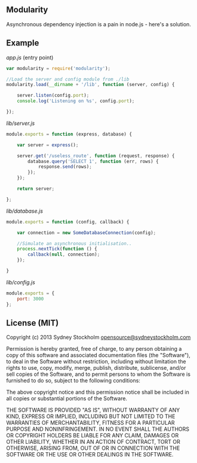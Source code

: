 ## Modularity

Asynchronous dependency injection is a pain in node.js - here's a solution.

## Example

*app.js* (entry point)

```javascript
var modularity = require('modularity');

//Load the server and config module from ./lib
modularity.load(__dirname + '/lib', function (server, config) {

    server.listen(config.port);
    console.log('Listening on %s', config.port);

});
```

*lib/server.js*

```javascript
module.exports = function (express, database) {

    var server = express();

    server.get('/useless_route', function (request, response) {
        database.query('SELECT 1', function (err, rows) {
            response.send(rows);
        });
    });

    return server;

};
```

*lib/database.js*

```javascript
module.exports = function (config, callback) {

    var connection = new SomeDatabaseConnection(config);

    //Simulate an asynchronous initialisation..
    process.nextTick(function () {
        callback(null, connection);
    });

}
```

*lib/config.js*

```javascript
module.exports = {
    port: 3000
};
```

## License (MIT)

Copyright (c) 2013 Sydney Stockholm <opensource@sydneystockholm.com>

Permission is hereby granted, free of charge, to any person obtaining
a copy of this software and associated documentation files (the
"Software"), to deal in the Software without restriction, including
without limitation the rights to use, copy, modify, merge, publish,
distribute, sublicense, and/or sell copies of the Software, and to
permit persons to whom the Software is furnished to do so, subject to
the following conditions:

The above copyright notice and this permission notice shall be
included in all copies or substantial portions of the Software.

THE SOFTWARE IS PROVIDED "AS IS", WITHOUT WARRANTY OF ANY KIND,
EXPRESS OR IMPLIED, INCLUDING BUT NOT LIMITED TO THE WARRANTIES OF
MERCHANTABILITY, FITNESS FOR A PARTICULAR PURPOSE AND
NONINFRINGEMENT. IN NO EVENT SHALL THE AUTHORS OR COPYRIGHT HOLDERS BE
LIABLE FOR ANY CLAIM, DAMAGES OR OTHER LIABILITY, WHETHER IN AN ACTION
OF CONTRACT, TORT OR OTHERWISE, ARISING FROM, OUT OF OR IN CONNECTION
WITH THE SOFTWARE OR THE USE OR OTHER DEALINGS IN THE SOFTWARE.

